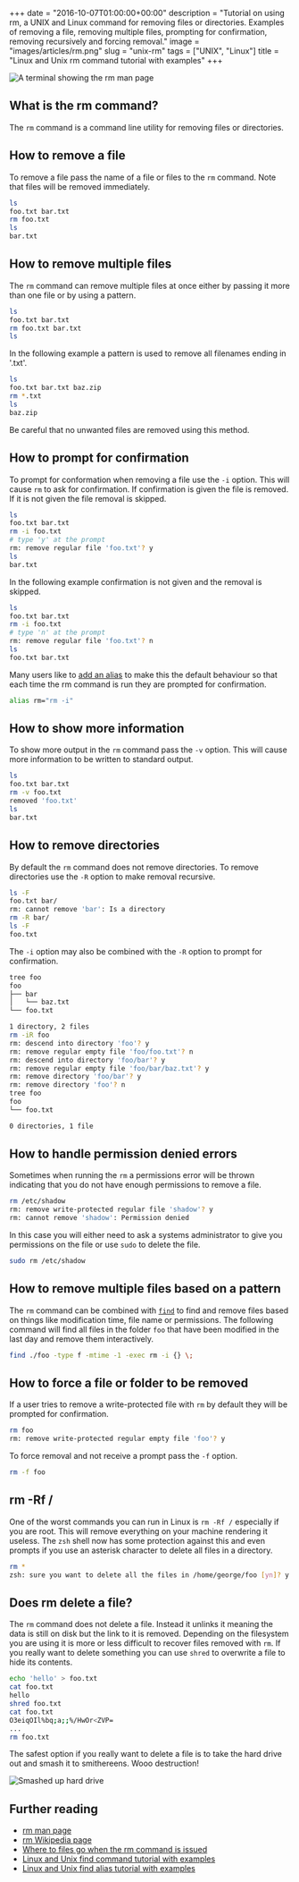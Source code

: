 +++
date = "2016-10-07T01:00:00+00:00"
description = "Tutorial on using rm, a UNIX and Linux command for removing files or directories. Examples of removing a file, removing multiple files, prompting for confirmation, removing recursively and forcing removal."
image = "images/articles/rm.png"
slug = "unix-rm"
tags = ["UNIX", "Linux"]
title = "Linux and Unix rm command tutorial with examples"
+++

![A terminal showing the rm man page][2]

## What is the rm command?

The `rm` command is a command line utility for removing files or directories.

## How to remove a file

To remove a file pass the name of a file or files to the `rm` command. Note that
files will be removed immediately.

```sh
ls
foo.txt bar.txt
rm foo.txt
ls
bar.txt
```

## How to remove multiple files

The `rm` command can remove multiple files at once either by passing it more
than one file or by using a pattern.

```sh
ls
foo.txt bar.txt
rm foo.txt bar.txt
ls
```

In the following example a pattern is used to remove all filenames ending in
'.txt'.

```sh
ls
foo.txt bar.txt baz.zip
rm *.txt
ls
baz.zip
```

Be careful that no unwanted files are removed using this method.

## How to prompt for confirmation

To prompt for conformation when removing a file use the `-i` option. This will
cause `rm` to ask for confirmation. If confirmation is given the file is
removed. If it is not given the file removal is skipped.

```sh
ls
foo.txt bar.txt
rm -i foo.txt
# type 'y' at the prompt
rm: remove regular file 'foo.txt'? y
ls
bar.txt
```

In the following example confirmation is not given and the removal is skipped.

```sh
ls
foo.txt bar.txt
rm -i foo.txt
# type 'n' at the prompt
rm: remove regular file 'foo.txt'? n
ls
foo.txt bar.txt
```

Many users like to [add an alias][3] to make this the default behaviour so that
each time the rm command is run they are prompted for confirmation.

```sh
alias rm="rm -i"
```

## How to show more information

To show more output in the `rm` command pass the `-v` option. This will cause
more information to be written to standard output.

```sh
ls
foo.txt bar.txt
rm -v foo.txt
removed 'foo.txt'
ls
bar.txt
```

## How to remove directories

By default the `rm` command does not remove directories. To remove directories
use the `-R` option to make removal recursive.

```sh
ls -F
foo.txt bar/
rm: cannot remove 'bar': Is a directory
rm -R bar/
ls -F
foo.txt
```

The `-i` option may also be combined with the `-R` option to prompt for
confirmation.

```sh
tree foo
foo
├── bar
│   └── baz.txt
└── foo.txt
```

```sh
1 directory, 2 files
rm -iR foo
rm: descend into directory 'foo'? y
rm: remove regular empty file 'foo/foo.txt'? n
rm: descend into directory 'foo/bar'? y
rm: remove regular empty file 'foo/bar/baz.txt'? y
rm: remove directory 'foo/bar'? y
rm: remove directory 'foo'? n
tree foo                                                                (master)
foo
└── foo.txt
```

```sh
0 directories, 1 file
```

## How to handle permission denied errors

Sometimes when running the `rm` a permissions error will be thrown indicating
that you do not have enough permissions to remove a file.

```sh
rm /etc/shadow
rm: remove write-protected regular file 'shadow'? y
rm: cannot remove 'shadow': Permission denied
```

In this case you will either need to ask a systems administrator to give you
permissions on the file or use `sudo` to delete the file.

```sh
sudo rm /etc/shadow
```

## How to remove multiple files based on a pattern

The `rm` command can be combined with [`find`][4] to find and remove files based
on things like modification time, file name or permissions. The following
command will find all files in the folder `foo` that have been modified in the
last day and remove them interactively.

```sh
find ./foo -type f -mtime -1 -exec rm -i {} \;
```

## How to force a file or folder to be removed

If a user tries to remove a write-protected file with `rm` by default they will
be prompted for confirmation.

```sh
rm foo
rm: remove write-protected regular empty file 'foo'? y
```

To force removal and not receive a prompt pass the `-f` option.

```sh
rm -f foo
```

## rm -Rf /

One of the worst commands you can run in Linux is `rm -Rf /` especially if you
are root. This will remove everything on your machine rendering it useless. The
`zsh` shell now has some protection against this and even prompts if you use an
asterisk character to delete all files in a directory.

```sh
rm *
zsh: sure you want to delete all the files in /home/george/foo [yn]? y
```

## Does rm delete a file?

The `rm` command does not delete a file. Instead it unlinks it meaning the data
is still on disk but the link to it is removed. Depending on the filesystem you
are using it is more or less difficult to recover files removed with `rm`. If
you really want to delete something you can use `shred` to overwrite a file to
hide its contents.

```sh
echo 'hello' > foo.txt
cat foo.txt
hello
shred foo.txt
cat foo.txt
O3eiqOIl%bq;a;;%/HwOr<ZVP=
...
rm foo.txt
```

The safest option if you really want to delete a file is to take the hard drive
out and smash it to smithereens. Wooo destruction!

![Smashed up hard drive][5]

## Further reading

- [rm man page][1]
- [rm Wikipedia page][7]
- [Where to files go when the rm command is issued][7]
- [Linux and Unix find command tutorial with examples][3]
- [Linux and Unix find alias tutorial with examples][4]

[1]: http://linux.die.net/man/1/rm
[2]: /images/articles/rm.png "Linux and Unix rm command"
[3]: https://shapeshed.com/unix-shell-alias/
[4]: https://shapeshed.com/unix-find/
[5]: /images/articles/smashed-up-hard-drive.jpg "A destroyed hard drive"
[6]:
  http://unix.stackexchange.com/questions/10883/where-do-files-go-when-the-rm-command-is-issued
[7]: https://en.wikipedia.org/wiki/Rm_(Unix)
